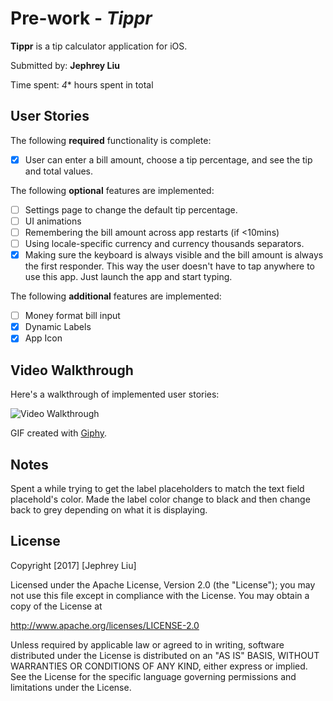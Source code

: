 # Pre-work - *Tippr*

**Tippr** is a tip calculator application for iOS.

Submitted by: **Jephrey Liu**

Time spent: *4** hours spent in total

## User Stories

The following **required** functionality is complete:

* [x] User can enter a bill amount, choose a tip percentage, and see the tip and total values.

The following **optional** features are implemented:
* [ ] Settings page to change the default tip percentage.
* [ ] UI animations
* [ ] Remembering the bill amount across app restarts (if <10mins)
* [ ] Using locale-specific currency and currency thousands separators.
* [x] Making sure the keyboard is always visible and the bill amount is always the first responder. This way the user doesn't have to tap anywhere to use this app. Just launch the app and start typing.

The following **additional** features are implemented:

- [ ] Money format bill input
- [x] Dynamic Labels
- [x] App Icon

## Video Walkthrough

Here's a walkthrough of implemented user stories:

<img src='https://media.giphy.com/media/3oFzmauuVrM7miUBkQ/giphy.gif' title='Video Walkthrough' width='' alt='Video Walkthrough' />

GIF created with [Giphy](https://giphy.com/apps/giphycapture).

## Notes

Spent a while trying to get the label placeholders to match the text field placehold's color.
Made the label color change to black and then change back to grey depending on what it is displaying.

## License

Copyright [2017] [Jephrey Liu]

Licensed under the Apache License, Version 2.0 (the "License");
you may not use this file except in compliance with the License.
You may obtain a copy of the License at

http://www.apache.org/licenses/LICENSE-2.0

Unless required by applicable law or agreed to in writing, software
distributed under the License is distributed on an "AS IS" BASIS,
WITHOUT WARRANTIES OR CONDITIONS OF ANY KIND, either express or implied.
See the License for the specific language governing permissions and
limitations under the License.
